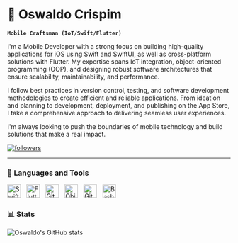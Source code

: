 # 🐇 Oswaldo Crispim

**`Mobile Craftsman (IoT/Swift/Flutter)`**

I'm a Mobile Developer with a strong focus on building high-quality applications for iOS using Swift and SwiftUI, as well as cross-platform solutions with Flutter. My expertise spans IoT integration, object-oriented programming (OOP), and designing robust software architectures that ensure scalability, maintainability, and performance.

I follow best practices in version control, testing, and software development methodologies to create efficient and reliable applications. From ideation and planning to development, deployment, and publishing on the App Store, I take a comprehensive approach to delivering seamless user experiences.

I'm always looking to push the boundaries of mobile technology and build solutions that make a real impact.

   <p align="left">
      <a href="https://www.linkedin.com/in/oswaldo-crispim/">
         <img alt="followers" title="LinkedIn" src="https://custom-icon-badges.demolab.com/linkedin/followers/oswaldo-crispim?color=236ad3&labelColor=1155ba&style=for-the-badge&logo=person-add&label=Follow&logoColor=white"/></a>
   </p>

---

### 🧰 Languages and Tools

<img align="left" alt="Swift" width="30px" style="padding-right:10px;" src="https://cdn.jsdelivr.net/gh/devicons/devicon@latest/icons/swift/swift-original.svg"/>
<img align="left" alt="Flutter" width="30px" style="padding-right:10px;" src="https://cdn.jsdelivr.net/gh/devicons/devicon@latest/icons/flutter/flutter-original.svg" />
<img align="left" alt="Git" width="30px" style="padding-right:10px;" src="https://cdn.jsdelivr.net/gh/devicons/devicon@latest/icons/git/git-original.svg" />
<img align="left" alt="ObjC" width="30px" style="padding-right:10px;" src="https://cdn.jsdelivr.net/gh/devicons/devicon@latest/icons/objectivec/objectivec-plain.svg" />
<img align="left" alt="GitHub" width="30px" style="padding-right:10px;" src="https://cdn.jsdelivr.net/gh/devicons/devicon/icons/github/github-original.svg" />
<img align="left" alt="Bash" width="30px" style="padding-right:10px;" src="https://cdn.jsdelivr.net/gh/devicons/devicon/icons/bash/bash-original.svg" />
<br />

#

### 📊 Stats

![Oswaldo's GitHub stats](https://github-readme-stats.vercel.app/api?username=luckyrabbitdev&show_icons=true&theme=gruvbox)

<!-- ![GitHub Streak](https://streak-stats.demolab.com?user=ForrestKnight&theme=gruvbox&border_radius=4.5) -->

#
<!--
<details>
 <summary><h3>👨‍💻 Oswaldo's Coding Journey</h3></summary>
   I started my coding journey as a Computer Science student, with an insatiable curiosity for software development. My first steps were in Flutter, where I began shaping my understanding of mobile development. But it was when I discovered Swift that I truly found my passion—it just clicked.

Graduating in 2020 and now pursuing a post-graduate degree in Mobile Engineering, I’ve dedicated myself to building high-quality mobile applications from the ground up—ensuring they are not only functional but scalable and well-architected. From writing clean, maintainable code to deploying apps in the store, I take pride in every step of the process.

This journey has been about more than just coding—it’s about constantly evolving, pushing past comfort zones, and striving to build something meaningful. And I’m just getting started.
-->
